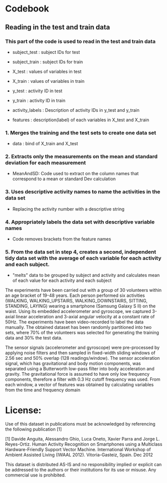 # Codebook

## Reading in the test and train data
### This part of the code is used to read in the test and train data
* subject_test : subject IDs for test

* subject_train : subject IDs for train

* X_test : values of variables in test

* X_train : values of variables in train

* y_test : activity ID in test

* y_train : activity ID in train

* activity_labels : Description of activity IDs in y_test and y_train

* features : description(label) of each variables in X_test and X_train

### 1. Merges the training and the test sets to create one data set

* data : bind of X_train and X_test

### 2. Extracts only the measurements on the mean and standard deviation for each measurement

* MeanAndSD: Code used to extract on the column names that correspond to a mean or standard Dev calculation

### 3. Uses descriptive activity names to name the activities in the data set
* Replacing the activity number with a descriptive string

### 4. Appropriately labels the data set with descriptive variable names
* Code removes brackets from the feature names

### 5. From the data set in step 4, creates a second, independent tidy data set with the average of each variable for each activity and each subject.
* "melts" data to be grouped by subject and activity and calculates mean of each value for each activity and each subject

The experiments have been carried out with a group of 30 volunteers within an age bracket of 19-48 years. Each person performed six activities (WALKING, WALKING_UPSTAIRS, WALKING_DOWNSTAIRS, SITTING, STANDING, LAYING) wearing a smartphone (Samsung Galaxy S II) on the waist. Using its embedded accelerometer and gyroscope, we captured 3-axial linear acceleration and 3-axial angular velocity at a constant rate of 50Hz. The experiments have been video-recorded to label the data manually. The obtained dataset has been randomly partitioned into two sets, where 70% of the volunteers was selected for generating the training data and 30% the test data. 

The sensor signals (accelerometer and gyroscope) were pre-processed by applying noise filters and then sampled in fixed-width sliding windows of 2.56 sec and 50% overlap (128 readings/window). The sensor acceleration signal, which has gravitational and body motion components, was separated using a Butterworth low-pass filter into body acceleration and gravity. The gravitational force is assumed to have only low frequency components, therefore a filter with 0.3 Hz cutoff frequency was used. From each window, a vector of features was obtained by calculating variables from the time and frequency domain

License:
========
Use of this dataset in publications must be acknowledged by referencing the following publication [1] 

[1] Davide Anguita, Alessandro Ghio, Luca Oneto, Xavier Parra and Jorge L. Reyes-Ortiz. Human Activity Recognition on Smartphones using a Multiclass Hardware-Friendly Support Vector Machine. International Workshop of Ambient Assisted Living (IWAAL 2012). Vitoria-Gasteiz, Spain. Dec 2012

This dataset is distributed AS-IS and no responsibility implied or explicit can be addressed to the authors or their institutions for its use or misuse. Any commercial use is prohibited.

